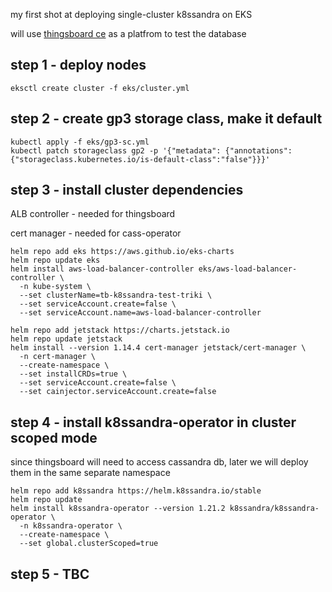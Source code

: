 my first shot at deploying single-cluster k8ssandra on EKS

will use [thingsboard ce](https://thingsboard.io/docs/faq/) as a platfrom to test the database

## step 1 - deploy nodes

```
eksctl create cluster -f eks/cluster.yml
```

## step 2 - create gp3 storage class, make it default

```
kubectl apply -f eks/gp3-sc.yml
kubectl patch storageclass gp2 -p '{"metadata": {"annotations":{"storageclass.kubernetes.io/is-default-class":"false"}}}'
```

## step 3 - install cluster dependencies
ALB controller - needed for thingsboard

cert manager - needed for cass-operator
```
helm repo add eks https://aws.github.io/eks-charts
helm repo update eks
helm install aws-load-balancer-controller eks/aws-load-balancer-controller \
  -n kube-system \
  --set clusterName=tb-k8ssandra-test-triki \
  --set serviceAccount.create=false \
  --set serviceAccount.name=aws-load-balancer-controller
```
```
helm repo add jetstack https://charts.jetstack.io
helm repo update jetstack
helm install --version 1.14.4 cert-manager jetstack/cert-manager \
  -n cert-manager \
  --create-namespace \
  --set installCRDs=true \
  --set serviceAccount.create=false \
  --set cainjector.serviceAccount.create=false
```

## step 4 - install k8ssandra-operator in cluster scoped mode
since thingsboard will need to access cassandra db, later we will deploy them in the same separate namespace
```
helm repo add k8ssandra https://helm.k8ssandra.io/stable
helm repo update
helm install k8ssandra-operator --version 1.21.2 k8ssandra/k8ssandra-operator \
  -n k8ssandra-operator \
  --create-namespace \
  --set global.clusterScoped=true
```

## step 5 - TBC